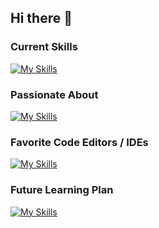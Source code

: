 ## Hi there 👋

### Current Skills
[![My Skills](https://skillicons.dev/icons?i=c,cpp,cs,py,java,matlab,bash,md,obsidian&perline=3)](https://skillicons.dev)

### Passionate About
[![My Skills](https://skillicons.dev/icons?i=linux,apple,arduino,raspberrypi,pytorch,tensorflow&perline=6)](https://skillicons.dev)

### Favorite Code Editors / IDEs
[![My Skills](https://skillicons.dev/icons?i=vscode,zed,clion,idea,pycharm,rider&perline=6)](https://skillicons.dev)

### Future Learning Plan
[![My Skills](https://skillicons.dev/icons?i=git,githubactions,docker,kubernetes,rust,swift,kotlin,dotnet&perline=4)](https://skillicons.dev)
<!--
**paulhondola/paulhondola** is a ✨ _special_ ✨ repository because its `README.md` (this file) appears on your GitHub profile.

Here are some ideas to get you started:

- 🔭 I’m currently working on ...
- 🌱 I’m currently learning ...
- 👯 I’m looking to collaborate on ...
- 🤔 I’m looking for help with ...
- 💬 Ask me about ...
- 📫 How to reach me: ...
- 😄 Pronouns: ...
- ⚡ Fun fact: ...
-->
